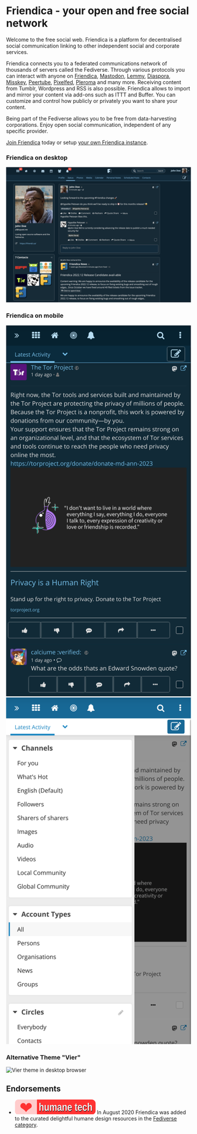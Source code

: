 Friendica - your open and free social network
=============================================

Welcome to the free social web. Friendica is a platform for decentralised social communication linking to other independent social and corporate services.

Friendica connects you to a federated communications network of thousands of servers called the Fediverse. Through various protocols you can interact with anyone on [Friendica]( https://friendi.ca), [Mastodon](https://joinmastodon.org), [Lemmy](https://join-lemmy.org/), [Diaspora](https://diasporafoundation.org), [Misskey](https://join.misskey.page), [Peertube](https://joinpeertube.org/), [Pixelfed](https://pixelfed.org/), [Pleroma](https://pleroma.social) and many more. Receiving content from Tumblr, Wordpress and RSS is also possible. Friendica allows to import and mirror your content via add-ons such as ITTT and Buffer. You can customize and control how publicly or privately you want to share your content.

Being part of the Fediverse allows you to be free from data-harvesting corporations. Enjoy open social communication, independent of any specific provider.

[Join Friendica]((https://dir.friendica.social/servers)) today or setup [your own Friendica instance](doc/Install.md).

### Friendica on desktop

![Frio theme in desktop browser](images/screenshots/friendica-2023-10-frio-desktop.png?raw=true "Frio theme in desktop browser")

### Friendica on mobile

![Frio theme in mobile browser](images/screenshots/friendica-2023-10-frio-mobile-timeline-dark-blue.png?raw=true "Frio theme in mobile browser") ![Frio theme in mobile browser](images/screenshots/friendica-2023-10-frio-mobile-options-light-blue.png?raw=true "Frio theme in mobile browser")

### Alternative Theme "Vier"

![Vier theme in desktop browser](images/screenshots/friendica-vier-community.png?raw=true "Vier theme in desktop browser")

## Endorsements

- [![Awesome Humane Tech](images/humane-tech-badge.svg)](https://codeberg.org/teaserbot-labs/delightful-humane-design) In August 2020 Friendica was added to the curated delightful humane design resources in the [Fediverse category](https://codeberg.org/teaserbot-labs/delightful-humane-design#fediverse).
